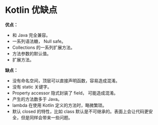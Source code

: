# Kotlin 优缺点

**优点：**

* 和 Java 完全兼容。
* 一系列语法糖， Null safe。
* Collections 的一系列扩展方法。
* 方法参数的默认值。
* 扩展方法。

**缺点：**

* 没有命名空间，顶层可以直接声明函数，容易造成混淆。
* 没有 static 关键字。
* Property accessor 隐式封装了 field， 可能造成混淆。
* 产生的方法数多于 Java。
* lambda 在使用 Kotlin 定义的方法时，略微繁琐。
* 默认 closed 的特性，比如 class 默认是不可继承的。表面上会让代码更安全，但是同样会带来一些问题。